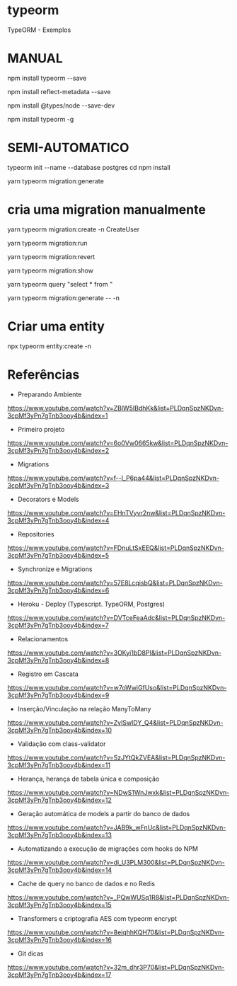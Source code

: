 # typeorm
TypeORM - Exemplos

MANUAL
======

npm install typeorm --save

npm install reflect-metadata --save

npm install @types/node --save-dev

npm install typeorm -g

SEMI-AUTOMATICO
==========

typeorm init --name <projeto> --database postgres
cd <projeto>
npm install

yarn typeorm migration:generate
# cria uma migration manualmente

yarn typeorm migration:create -n CreateUser

yarn typeorm migration:run

yarn typeorm migration:revert

yarn typeorm migration:show

yarn typeorm query "select * from <tabela>"

yarn typeorm migration:generate -- -n <nome>

# Criar uma entity

npx typeorm entity:create -n <entity>


Referências
===========

- Preparando Ambiente

https://www.youtube.com/watch?v=ZBlW5IBdhKk&list=PLDqnSpzNKDvn-3cpMf3yPn7gTnb3ooy4b&index=1

- Primeiro projeto

https://www.youtube.com/watch?v=6o0Vw0665kw&list=PLDqnSpzNKDvn-3cpMf3yPn7gTnb3ooy4b&index=2

- Migrations

https://www.youtube.com/watch?v=f--l_P6pa44&list=PLDqnSpzNKDvn-3cpMf3yPn7gTnb3ooy4b&index=3

- Decorators e Models

https://www.youtube.com/watch?v=EHnTVyvr2nw&list=PLDqnSpzNKDvn-3cpMf3yPn7gTnb3ooy4b&index=4

- Repositories

https://www.youtube.com/watch?v=FDnuLtSxEEQ&list=PLDqnSpzNKDvn-3cpMf3yPn7gTnb3ooy4b&index=5

- Synchronize e Migrations

https://www.youtube.com/watch?v=57E8LcqisbQ&list=PLDqnSpzNKDvn-3cpMf3yPn7gTnb3ooy4b&index=6

- Heroku - Deploy (Typescript. TypeORM, Postgres)

https://www.youtube.com/watch?v=DVTceFeaAdc&list=PLDqnSpzNKDvn-3cpMf3yPn7gTnb3ooy4b&index=7

- Relacionamentos

https://www.youtube.com/watch?v=3OKyi1bD8PI&list=PLDqnSpzNKDvn-3cpMf3yPn7gTnb3ooy4b&index=8

- Registro em Cascata

https://www.youtube.com/watch?v=w7oWwiGfUso&list=PLDqnSpzNKDvn-3cpMf3yPn7gTnb3ooy4b&index=9

- Inserção/Vinculação na relação ManyToMany

https://www.youtube.com/watch?v=ZvlSwIDY_Q4&list=PLDqnSpzNKDvn-3cpMf3yPn7gTnb3ooy4b&index=10

- Validação com class-validator

https://www.youtube.com/watch?v=SzJYtQkZVEA&list=PLDqnSpzNKDvn-3cpMf3yPn7gTnb3ooy4b&index=11

- Herança, herança de tabela única e composição

https://www.youtube.com/watch?v=NDwS1WnJwxk&list=PLDqnSpzNKDvn-3cpMf3yPn7gTnb3ooy4b&index=12

- Geração automática de models a partir do banco de dados

https://www.youtube.com/watch?v=JAB9k_wFnUc&list=PLDqnSpzNKDvn-3cpMf3yPn7gTnb3ooy4b&index=13

- Automatizando a execução de migrações com hooks do NPM

https://www.youtube.com/watch?v=di_U3PLM300&list=PLDqnSpzNKDvn-3cpMf3yPn7gTnb3ooy4b&index=14

- Cache de query no banco de dados e no Redis

https://www.youtube.com/watch?v=_PQwWUSq1R8&list=PLDqnSpzNKDvn-3cpMf3yPn7gTnb3ooy4b&index=15

- Transformers e criptografia AES com typeorm encrypt

https://www.youtube.com/watch?v=8eiqhhKQH70&list=PLDqnSpzNKDvn-3cpMf3yPn7gTnb3ooy4b&index=16

- Git dicas

https://www.youtube.com/watch?v=32m_dhr3P70&list=PLDqnSpzNKDvn-3cpMf3yPn7gTnb3ooy4b&index=17